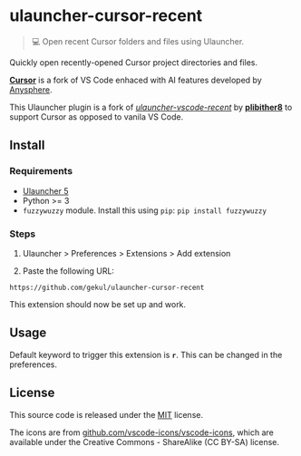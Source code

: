 # ulauncher-cursor-recent

> 💻 Open recent Cursor folders and files using Ulauncher.

Quickly open recently-opened Cursor project directories and files.

**[Cursor](https://www.cursor.com/)** is a fork of VS Code enhaced with AI features developed by [Anysphere](https://anysphere.inc/).

This Ulauncher plugin is a fork of [*ulauncher-vscode-recent*](https://github.com/plibither8/ulauncher-vscode-recent) by [**plibither8**](https://github.com/plibither8/ulauncher-vscode-recent) to support Cursor as opposed to vanila VS Code.

## Install

### Requirements

- [Ulauncher 5](https://ulauncher.io/)
- Python >= 3
- `fuzzywuzzy` module.
  Install this using `pip`: `pip install fuzzywuzzy`

### Steps

1. Ulauncher > Preferences > Extensions > Add extension

2. Paste the following URL:

```
https://github.com/gekul/ulauncher-cursor-recent
```

This extension should now be set up and work.

## Usage

Default keyword to trigger this extension is **`r`**. This can be changed in the preferences.

## License

This source code is released under the [MIT](LICENSE) license.

The icons are from [github.com/vscode-icons/vscode-icons](https://github.com/vscode-icons/vscode-icons), which are available under the Creative Commons - ShareAlike (CC BY-SA) license.
